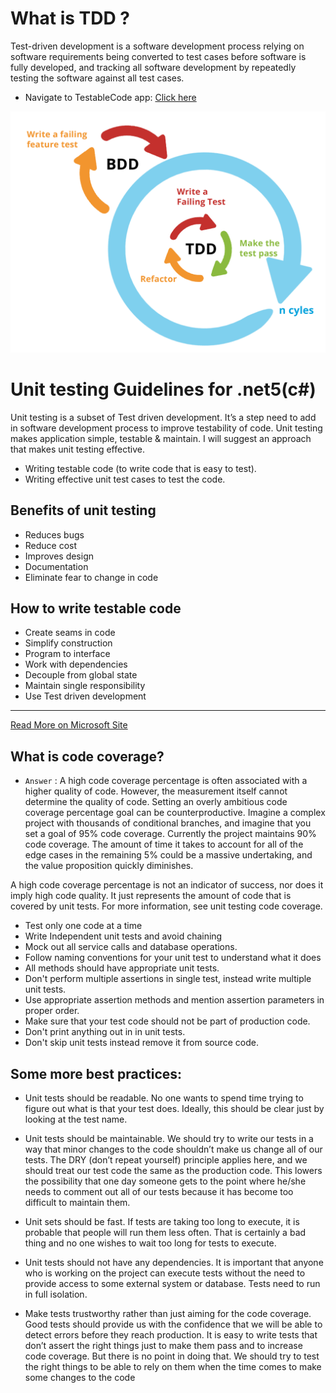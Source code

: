 # What is TDD ?
Test-driven development is a software development process relying on software requirements being converted to test cases before software is fully developed, and tracking all software development by repeatedly testing the software against all test cases. 
* Navigate to TestableCode app: [Click here](https://github.com/programfiction/FictionTestableCode)

![TDD](./TDD.png)
# Unit testing Guidelines for .net5(c#)
Unit testing is a subset of Test driven development. It’s a step need to add in software development process to improve testability of code. Unit testing makes application simple, testable & maintain. I will suggest an approach that makes unit testing effective.
 - Writing testable code (to write code that is easy to test).
 - Writing effective unit test cases to test the code.
## Benefits of unit testing
- Reduces bugs
- Reduce cost
- Improves design
- Documentation 
- Eliminate fear to change in code
## How to write testable code
- Create seams in code 
- Simplify construction
- Program to interface
- Work with dependencies 
- Decouple from global state
- Maintain single responsibility 
- Use Test driven development

	


***
 [Read More on Microsoft Site](https://docs.microsoft.com/en-us/dotnet/core/testing/unit-testing-best-practices)
 
 ## What is code coverage?
- `Answer` :
A high code coverage percentage is often associated with a higher quality of code. However, the measurement itself cannot determine the quality of code. Setting an overly ambitious code coverage percentage goal can be counterproductive. Imagine a complex project with thousands of conditional branches, and imagine that you set a goal of 95% code coverage. Currently the project maintains 90% code coverage. The amount of time it takes to account for all of the edge cases in the remaining 5% could be a massive undertaking, and the value proposition quickly diminishes.

A high code coverage percentage is not an indicator of success, nor does it imply high code quality. It just represents the amount of code that is covered by unit tests. For more information, see unit testing code coverage.
- Test only one code at a time
- Write Independent unit tests and avoid chaining
- Mock out all service calls and database operations.
- Follow naming conventions for your unit test to understand what it does
- All methods should have appropriate unit tests.
- Don't perform multiple assertions in single test, instead write multiple unit tests.
- Use appropriate assertion methods and mention assertion parameters in proper order.
- Make sure that your test code should not be part of production code.
- Don't print anything out in in unit tests.
- Don't skip unit tests instead remove it from source code.

## Some more best practices:
- Unit tests should be readable.
No one wants to spend time trying to figure out what is that your test does. Ideally, this should be clear just by looking at the test name.

- Unit tests should be maintainable.
We should try to write our tests in a way that minor changes to the code shouldn’t make us change all of our tests. The DRY (don’t repeat yourself) principle applies here, and we should treat our test code the same as the production code. This lowers the possibility that one day someone gets to the point where he/she needs to comment out all of our tests because it has become too difficult to maintain them.

- Unit sets should be fast.
If tests are taking too long to execute, it is probable that people will run them less often. That is certainly a bad thing and no one wishes to wait too long for tests to execute.

- Unit tests should not have any dependencies.
It is important that anyone who is working on the project can execute tests without the need to provide access to some external system or database. Tests need to run in full isolation.

- Make tests trustworthy rather than just aiming for the code coverage.
Good tests should provide us with the confidence that we will be able to detect errors before they reach production. It is easy to write tests that don’t assert the right things just to make them pass and to increase code coverage. But there is no point in doing that. We should try to test the right things to be able to rely on them when the time comes to make some changes to the code

